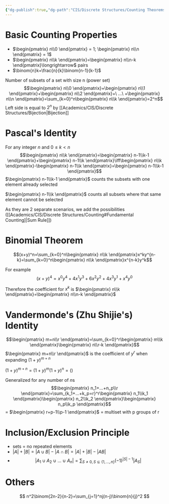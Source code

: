 ```yaml
---
{"dg-publish":true,"dg-path":"CIS/Discrete Structures/Counting Theorems.md","permalink":"/cis/discrete-structures/counting-theorems/","created":"2024-09-10T16:05:23.646-04:00","updated":"2025-07-08T10:47:55.273-04:00"}
---
```


# Basic Counting Properties
- $\begin{pmatrix} n\\0 \end{pmatrix} = 1; \begin{pmatrix} n\\n \end{pmatrix} = 1$
- $\begin{pmatrix} n\\k \end{pmatrix}=\begin{pmatrix} n\\n-k \end{pmatrix}\longrightarrow$ pairs
- $\binom{n}k=\frac{n}{k}\binom{n-1}{k-1}$

Number of subsets of a set with size n (power set)
$$\begin{pmatrix} n\\0 \end{pmatrix}+\begin{pmatrix} n\\1 \end{pmatrix}+\begin{pmatrix} n\\2 \end{pmatrix}+\ ...\ +\begin{pmatrix} n\\n \end{pmatrix}=\sum_{k=0}^n\begin{pmatrix} n\\k \end{pmatrix}=2^n$$
Left side is equal to $2^n$ by [[Academics/CIS/Discrete Structures/Bijection\|Bijection]]

# Pascal's Identity
For any integer $n$ and $0\leq k<n$ 
$$\begin{pmatrix} n\\k \end{pmatrix}=\begin{pmatrix} n-1\\k-1 \end{pmatrix}+\begin{pmatrix} n-1\\k \end{pmatrix}\iff\begin{pmatrix} n\\k \end{pmatrix}-\begin{pmatrix} n-1\\k \end{pmatrix}=\begin{pmatrix} n-1\\k-1 \end{pmatrix}$$
$\begin{pmatrix} n-1\\k-1 \end{pmatrix}$ counts the subsets with one element already selected

$\begin{pmatrix} n-1\\k \end{pmatrix}$ counts all subsets where that same element cannot be selected

As they are 2 separate scenarios, we add the possibilities ([[Academics/CIS/Discrete Structures/Counting#Fundamental Counting]\|Sum Rule]])
# Binomial Theorem
$$(x+y)^n=\sum_{k=0}^n\begin{pmatrix} n\\k \end{pmatrix}x^ky^{n-k}=\sum_{k=0}^n\begin{pmatrix} n\\k \end{pmatrix}x^{n-k}y^k$$

For example
$$(x+y)^4=x^0y^4+4x^1y^3+6x^2y^2+4x^3y^1+x^4y^0$$

Therefore the coefficient for $x^k$ is $\begin{pmatrix} n\\k \end{pmatrix}=\begin{pmatrix} n\\n-k \end{pmatrix}$

# Vandermonde's (Zhu Shijie's) Identity
$$\begin{pmatrix} m+n\\r \end{pmatrix}=\sum_{k=0}^r\begin{pmatrix} m\\k \end{pmatrix}\begin{pmatrix} n\\r-k \end{pmatrix}$$
$\begin{pmatrix} m+n\\r \end{pmatrix}$ is the coefficient of $y^r$ when expanding $(1+y)^{m+n}$

$(1+y)^{m+n}= (1+y)^{m}(1+y)^{n}=()$ 


Generalized for any number of $n$s
$$\begin{pmatrix} n_1+...+n_p\\r \end{pmatrix}=\sum_{k_1+...+k_p=r}^r\begin{pmatrix} n_1\\k_1 \end{pmatrix}\begin{pmatrix} n_2\\k_2 \end{pmatrix}\begin{pmatrix} n_p\\k_p \end{pmatrix}$$= $\begin{pmatrix} r+p-1\\p-1 \end{pmatrix}$ = multiset with p groups of r

# Inclusion/Exclusion Principle
- sets = no repeated elements
- $|A|+|B| =|A\cup B|-|A\cap B| = |A|+|B|-|AB|$    
- $$|A_1\cup A_2\ \cup\ ...\ \cup\ A_n|= \sum_{S\neq 0,S\subseteq\{1,...,n\}}(-1)^{|S|-1}|A_S|$$
# Others

$$
n^2\binom{2n-2}{n-2}=\sum_{j=1}^nj(n-j)\binom{n}{j}^2
$$

